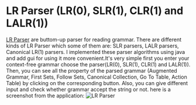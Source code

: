 # LR Parser (LR(0), SLR(1), CLR(1) and LALR(1))
[LR Parser](https://en.wikipedia.org/wiki/LR_parser) are buttom-up parser for reading grammar. There are different kinds of LR Parser which some of them are: SLR parsers, LALR parsers, Canonical LR(1) parsers.
I implemented these parser algorithms using java and add gui for using it more convenient.It's very simple first you enter your context-free grammar choose the parser(LR(0), SLR(1), CLR(1) and LALR(1)). Then, you can see all the property of the parsed grammar (Augmented Grammar, First Sets, Follow Sets, Canonical Collection, Go To Table, Action Table) by clicking on the corresponding button. Also, you can give different input and check whether grammar accept the string or not.
here is a screenshot from the application:
![LR Parser](http://i67.tinypic.com/2ajopqh.png)

